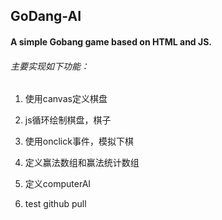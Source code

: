 ## GoDang-AI
#### A simple Gobang game  based on HTML and JS.
 
###### 主要实现如下功能：
 
1.   使用canvas定义棋盘
  
2.   js循环绘制棋盘，棋子
  
3.   使用onclick事件，模拟下棋
  
4.   定义赢法数组和赢法统计数组
  
5.   定义computerAI
 
6.   test github pull
